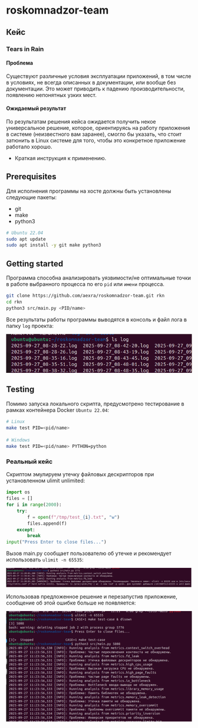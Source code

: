 # roskomnadzor-team

## Кейс

### Tears in Rain

#### Проблема

Существуют различные условия эксплуатации приложений, в том числе в условиях, не всегда описанных в документации, или вообще без документации. Это может приводить к падению производительности, появлению непонятных узких мест.
 
#### Ожидаемый результат

По результатам решения кейса ожидается получить некое универсальное решение, которое, ориентируясь на работу приложения в системе (неизвестного вам заранее), смогло бы указать, что стоит затюнить в Linux системе для того, чтобы это конкретное приложение работало хорошо.

+ Краткая инструкция к применению.

## Prerequisites

Для исполнения программы на хосте должны быть установлены следующие пакеты:
- git
- make
- python3

```bash
# Ubuntu 22.04
sudo apt update
sudo apt install -y git make python3
```

## Getting started

Программа способна анализировать уязвимости/не оптимальные точки в работе выбранного процесса по его `pid` или `имени` процесса. 

```bash
git clone https://github.com/aexra/roskomnadzor-team.git rkn
cd rkn
python3 src/main.py <PID/name>
```

Все результаты работы программы выводятся в консоль и файл лога в папку `log` проекта:

![](./tests/assets/logs.png)

## Testing

Помимо запуска локального скрипта, предусмотрено тестирование в рамках контейнера Docker `Ubuntu 22.04`:

```bash
# Linux
make test PID=<pid/name>

# Windows
make test PID=<pid/name> PYTHON=python
```

### Реальный кейс

Скриптом эмулируем утечку файловых дескрипторов при установленном ulimit unlimited:

```py
import os
files = []
for i in range(2000):
    try:
        f = open(f"/tmp/test_{i}.txt", "w")
        files.append(f)
    except:
        break
input("Press Enter to close files...")
```

Вызов main.py сообщает пользователю об утечке и рекомендует использовать `ulimit -n 65535`:

![](./tests/assets/before.png)

Использовав предложенное решение и перезапустив приложение, сообщение об этой ошибке больше не появляется:

![](./tests/assets/after.png)
